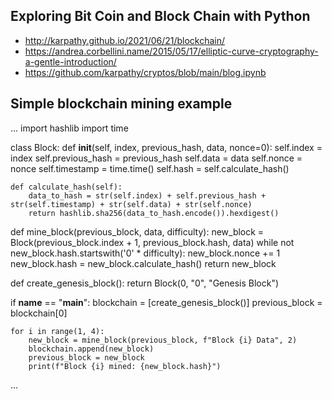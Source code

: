 ## Exploring Bit Coin and Block Chain with Python

* http://karpathy.github.io/2021/06/21/blockchain/
* https://andrea.corbellini.name/2015/05/17/elliptic-curve-cryptography-a-gentle-introduction/
* https://github.com/karpathy/cryptos/blob/main/blog.ipynb

## Simple blockchain mining example

...
import hashlib
import time

class Block:
    def __init__(self, index, previous_hash, data, nonce=0):
        self.index = index
        self.previous_hash = previous_hash
        self.data = data
        self.nonce = nonce
        self.timestamp = time.time()
        self.hash = self.calculate_hash()

    def calculate_hash(self):
        data_to_hash = str(self.index) + self.previous_hash + str(self.timestamp) + str(self.data) + str(self.nonce)
        return hashlib.sha256(data_to_hash.encode()).hexdigest()

def mine_block(previous_block, data, difficulty):
    new_block = Block(previous_block.index + 1, previous_block.hash, data)
    while not new_block.hash.startswith('0' * difficulty):
        new_block.nonce += 1
        new_block.hash = new_block.calculate_hash()
    return new_block

def create_genesis_block():
    return Block(0, "0", "Genesis Block")

if __name__ == "__main__":
    blockchain = [create_genesis_block()]
    previous_block = blockchain[0]

    for i in range(1, 4):
        new_block = mine_block(previous_block, f"Block {i} Data", 2)
        blockchain.append(new_block)
        previous_block = new_block
        print(f"Block {i} mined: {new_block.hash}")
...
